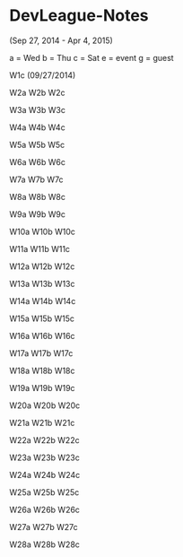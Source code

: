DevLeague-Notes
===============
(Sep 27, 2014 - Apr 4, 2015)

a = Wed
b = Thu
c = Sat
e = event
g = guest

W1c (09/27/2014)

W2a
W2b
W2c

W3a
W3b
W3c

W4a
W4b
W4c

W5a
W5b
W5c

W6a
W6b
W6c

W7a
W7b
W7c

W8a
W8b
W8c

W9a
W9b
W9c

W10a
W10b
W10c

W11a
W11b
W11c

W12a
W12b
W12c

W13a
W13b
W13c

W14a
W14b
W14c

W15a
W15b
W15c

W16a
W16b
W16c

W17a
W17b
W17c

W18a
W18b
W18c

W19a
W19b
W19c

W20a
W20b
W20c

W21a
W21b
W21c

W22a
W22b
W22c

W23a
W23b
W23c

W24a
W24b
W24c

W25a
W25b
W25c

W26a
W26b
W26c

W27a
W27b
W27c

W28a
W28b
W28c

